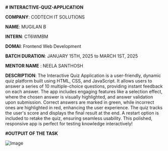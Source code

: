 **# INTERACTIVE-QUIZ-APPLICATION**

**COMPANY**: CODTECH IT SOLUTIONS

**NAME**: MUGILAN B

**INTERN**: CT6WMBM

**DOMAI**: Frontend Web Development

**BATCH DURATION**: JANUARY 15TH, 2025 to MARCH 1ST, 2025

**MENTOR NAME** : NEELA SANTHOSH

**DESCRIPTION**: The Interactive Quiz Application is a user-friendly, dynamic quiz platform built using HTML, CSS, and JavaScript. It allows users to answer a series of 10 multiple-choice questions, providing instant feedback on each answer. The app includes engaging features like a selection effect, where the chosen answer is visually highlighted, and answer validation upon submission. Correct answers are marked in green, while incorrect ones are highlighted in red, enhancing the user experience. The quiz tracks the user's score and displays the final result at the end. A restart option is included to retake the quiz, ensuring seamless usability. This polished, responsive app is perfect for testing knowledge interactively!

**#OUTPUIT OF THE TASK**

![Image](https://github.com/user-attachments/assets/ed918dce-e6b3-4d30-8fd8-1f87054af27c)
